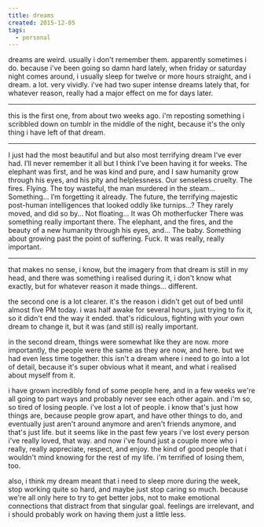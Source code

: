```yaml
---
title: dreams
created: 2015-12-05
tags:
  - personal
---
```


dreams are weird. usually i don't remember them. apparently sometimes i do. because i've been going so damn hard lately, when friday or saturday night comes around, i usually sleep for twelve or more hours straight, and i dream. a lot. very vividly. i've had two super intense dreams lately that, for whatever reason, really had a major effect on me for days later.

--------

this is the first one, from about two weeks ago. i'm reposting something i scribbled down on tumblr in the middle of the night, because it's the only thing i have left of that dream.

--------

I just had the most beautiful and but also most terrifying dream I’ve ever had. I’ll never remember it all but I think I’ve been having it for weeks.
The elephant was first, and he was kind and pure, and I saw humanity grow through his eyes, and his pity and helplessness. Our senseless cruelty. The fires. Flying. The toy wasteful, the man murdered in the steam… Something… I’m forgetting it already. The future, the terrifying majestic post-human intelligences that looked oddly like turnips…? They rarely moved, and did so by… Not floating… It was
Oh motherfucker
There was something really important there. The elephant, and the fires, and the beauty of a new humanity through his eyes, and…
The baby.
Something about growing past the point of suffering.
Fuck. It was really, really important.

--------

that makes no sense, i know, but the imagery from that dream is still in my  head, and there was something i realised during it, i don't know what exactly, but for whatever reason it made things... different.

the second one is a lot clearer. it's the reason i didn't get out of bed until almost five PM today. i was half awake for several hours, just trying to fix it, so it didn't end the way it ended. that's ridiculous, fighting with your own dream to change it, but it was (and still is) really important.

in the second dream, things were somewhat like they are now. more importantly, the people were the same as they are now, and here. but we had even less time together. this isn't a dream where i need to go into a lot of detail, because it's super obvious what it meant, and what i realised about myself from it.

i have grown incredibly fond of some people here, and in a few weeks we're all going to part ways and probably never see each other again. and i'm so, so tired of losing people. i've lost a lot of people. i know that's just how things are, because people grow apart, and have other things to do, and eventually just aren't around anymore and aren't friends anymore, and that's just life. but it seems like in the past few years i've lost every person i've really loved, that way. and now i've found just a couple more who i really, really appreciate, respect, and enjoy. the kind of good people that i wouldn't mind knowing for the rest of my life. i'm terrified of losing them, too.

also, i think my dream meant that i need to sleep more during the week, stop working quite so hard, and maybe just stop caring so much. because we're all only here to try to get better jobs, not to make emotional connections that distract from that singular goal. feelings are irrelevant, and i should probably work on having them just a little less.
